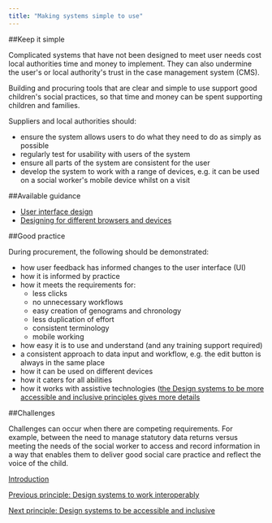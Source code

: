 ```yaml
---
title: "Making systems simple to use"
---
```


##Keep it simple

Complicated systems that have not been designed to meet user needs cost local authorities time and money to implement. They can also undermine the user's or local authority's trust in the case management system (CMS).

Building and procuring tools that are clear and simple to use support good children's social practices, so that time and money can be spent supporting children and families.

Suppliers and local authorities should:

* ensure the system allows users to do what they need to do as simply as possible
* regularly test for usability with users of the system
* ensure all parts of the system are consistent for the user
* develop the system to work with a range of devices, e.g.  it can be used on a social worker's mobile device whilst on a visit

##Available guidance

* [User interface design](https://www.usability.gov/what-and-why/user-interface-design.html)
* [Designing for different browsers and devices](https://www.gov.uk/service-manual/technology/designing-for-different-browsers-and-devices)

##Good practice

During procurement, the following should be demonstrated:
 
* how user feedback has informed changes to the user interface (UI)
* how it is informed by practice
* how it meets the requirements for:
   * less clicks
   * no unnecessary workflows
   * easy creation of genograms and chronology
   * less duplication of effort
   * consistent terminology
   * mobile working
* how easy it is to use and understand (and any training support required) 
* a consistent approach to data input and workflow, e.g. the edit button is always in the same place 
* how it can be used on different devices
* how it caters for all abilities 
* how it works with assistive technologies ([the Design systems to be more accessible and inclusive principles gives more details](/principle-4)

##Challenges

Challenges can occur when there are competing requirements. For example, between the need to manage statutory data returns versus meeting the needs of the social worker to access and record information in a way that enables them to deliver good social care practice and reflect the voice of the child. 

[Introduction](/index)

[Previous principle: Design systems to work interoperably](/principle-2)

[Next principle: Design systems to be accessible and inclusive](/principle-4)
